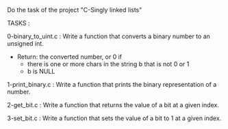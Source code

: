 Do the task of the project "C-Singly linked lists"

TASKS :

0-binary_to_uint.c : Write a function that converts a binary number to an unsigned int.
- Return: the converted number, or 0 if
	- there is one or more chars in the string b that is not 0 or 1
	- b is NULL

1-print_binary.c : Write a function that prints the binary representation of a number.

2-get_bit.c : Write a function that returns the value of a bit at a given index.

3-set_bit.c : Write a function that sets the value of a bit to 1 at a given index.
